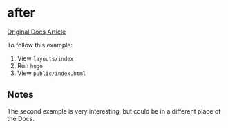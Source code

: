 # after

[Original Docs Article](https://gohugo.io/functions/anchorize/)

To follow this example:
1. View `layouts/index`
2. Run `hugo`
3. View `public/index.html`

## Notes

The second example is very interesting, but could be in a different place of the Docs.